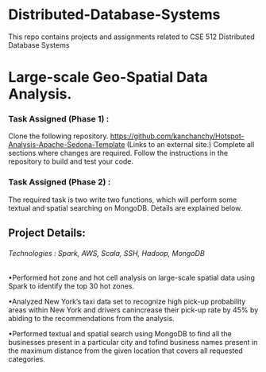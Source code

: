 # Distributed-Database-Systems

This repo contains projects and assignments related to CSE 512 Distributed Database Systems

# Large-scale Geo-Spatial Data Analysis.

### Task Assigned (Phase 1) :
Clone the following repository.
https://github.com/kanchanchy/Hotspot-Analysis-Apache-Sedona-Template (Links to an external site.)
Complete all sections where changes are required. Follow the instructions in the repository to build and test your code.

### Task Assigned (Phase 2) :
The required task is two write two functions, which will perform some textual and spatial searching on MongoDB. Details are explained below.

## Project Details:
###### Technologies : Spark, AWS, Scala, SSH, Hadoop, MongoDB
•Performed hot zone and hot cell analysis on large-scale spatial data using Spark to identify the top 30 hot zones.

•Analyzed New York’s taxi data set to recognize high pick-up probability areas within New York and drivers canincrease their pick-up rate by 45% by abiding to the recommendations from the analysis.

•Performed textual and spatial search using MongoDB to find all the businesses present in a particular city and tofind business names present in the maximum distance from the given location that covers all requested categories.
